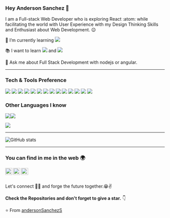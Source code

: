 ### Hey Anderson Sanchez 👋

I am a Full-stack Web Developer who is exploring React :atom: while facilitating the world with User Experience with my Design Thinking Skills and Enthusiast about Web Development. :wink:
 
 
 🌱 I’m currently learning <img src="https://img.shields.io/badge/-react-3a495d?style=flat&logo=react&logoColor=67b7f7"> 
 
 :books: I want to learn <img src="https://img.shields.io/badge/-react-3a495d?style=flat&logo=react&logoColor=67b7f7"> and <img src="http://img.shields.io/badge/-docker-black?style=flat&logo=docker&logoColor=white"/>
 
 
 
 💬 Ask me about Full Stack Development with nodejs or angular.




---


### Tech & Tools Preference

<img src = "https://img.shields.io/badge/-HTML5-E34F26?style=flat&logo=html5&logoColor=white"> <img src = "https://img.shields.io/badge/-CSS3-1572B6?style=flat&logo=css3&logoColor=white">
<img src="https://img.shields.io/badge/-Bootstrap-563D7C?style=flat&logo=bootstrap&logoColor=white">
<img src="https://img.shields.io/badge/-JavaScript-eed718?style=flat&logo=javascript&logoColor=ffffff">
<img src="https://img.shields.io/badge/-MongoDB-4DB33D?style=flat&logo=mongodb&logoColor=FFFFFF">
<img src="https://img.shields.io/badge/-MySQL-F29111?style=flat&logo=mysql&logoColor=FFFFFF">
<img src="https://img.shields.io/badge/-Express.js-787878?style=flat">
<img src="https://img.shields.io/badge/-Node.js-3C873A?style=flat&logo=Node.js&logoColor=white">
<img src="http://img.shields.io/badge/-angular-430098?style=flat&logo=angular&logoColor=white">
<img src="https://img.shields.io/badge/-Progressive Web Apps-5A0FC8?style=flat">
<img src="http://img.shields.io/badge/-Git-F1502F?style=flat&logo=git&logoColor=FFFFFF">
<img src="http://img.shields.io/badge/-Github-000000?style=flat&logo=github&logoColor=FFFFFF">
<img src="http://img.shields.io/badge/-VS%20Code-007ACC?style=flat&logo=visual%20studio%20code&logoColor=white">
<img src="http://img.shields.io/badge/-Heroku-430098?style=flat&logo=heroku&logoColor=white">

### Other Languages I know
<img src="http://img.shields.io/badge/-Java-F89820?style=flat&logo=java&logoColor=white"><img src="https://img.shields.io/badge/-Python-black?style=flat&logo=python&logoColor=white"> 

<a href="https://github.com/Daggy1234">
  <img src="https://github-readme-stats.vercel.app/api/top-langs/?username=andersonSanchezS&layout=compact" />
</a>

---

![GitHub stats](https://github-readme-stats.vercel.app/api?username=andersonSanchezS&show_icons=true&hide_border=true)


---


### You can find in me in the web 🌍
[<img align="left" alt="andersonS016 | Twitter" width="22px" src="https://cdn.jsdelivr.net/npm/simple-icons@v3/icons/twitter.svg" />][twitter]
[<img align="left" alt="anderson-sanchez-sanchez | LinkedIn" width="22px" src="https://cdn.jsdelivr.net/npm/simple-icons@v3/icons/linkedin.svg" />][linkedin]
[<img align="left" alt="ander.er985 | Instagram" width="22px" src="https://cdn.jsdelivr.net/npm/simple-icons@v3/icons/instagram.svg" />][instagram]

<br/>
<br>

Let's connect 👨‍💻 and forge the future together.😁✌

**Check the Repositories and don't forget to give a star.** 👇

:star: From [andersonSanchezS](https://github.com/andersonSanchezS)

[twitter]: https://twitter.com/andersonS016
[youtube]: https://youtube.com/
[instagram]: https://www.instagram.com/ander.er985/
[linkedin]: https://www.linkedin.com/in/anderson-sanchez-sanchez/
